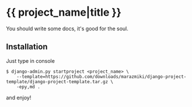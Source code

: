 {{ project_name|title }}
========================

You should write some docs, it's good for the soul.

Installation
------------

Just type in console

    $ django-admin.py startproject <project_name> \
        --template=https://github.com/downloads/marazmiki/django-project-template/django-project-template.tar.gz \
        -epy,md .

and enjoy!



